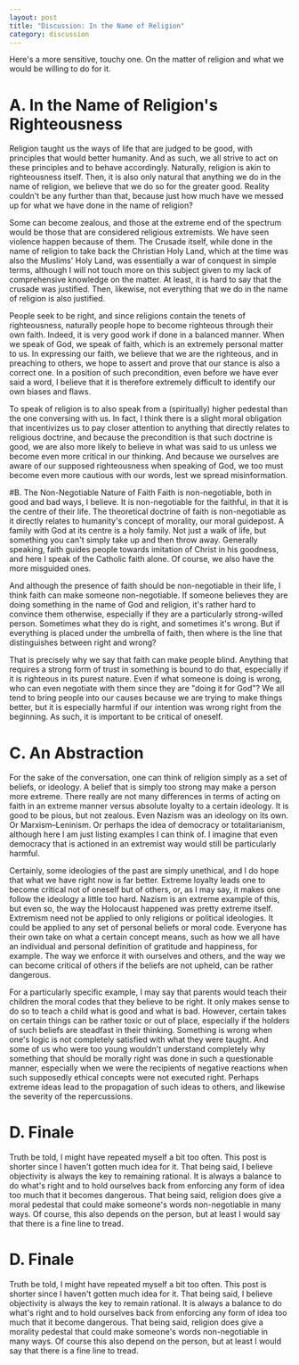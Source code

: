 ```yaml
---
layout: post
title: "Discussion: In the Name of Religion"
category: discussion
---
```


<!-- Word count: 1,347 words-->

Here's a more sensitive, touchy one. On the matter of religion and what we would be willing to do for it.

# A. In the Name of Religion's Righteousness
Religion taught us the ways of life that are judged to be good, with principles that would better humanity. And as such, we all strive to act on these principles and to behave accordingly. Naturally, religion is akin to righteousness itself. Then, it is also only natural that anything we do in the name of religion, we believe that we do so for the greater good. Reality couldn't be any further than that, because just how much have we messed up for what we have done in the name of religion? 

Some can become zealous, and those at the extreme end of the spectrum would be those that are considered religious extremists. We have seen violence happen because of them. The Crusade itself, while done in the name of religion to take back the Christian Holy Land, which at the time was also the Muslims' Holy Land, was essentially a war of conquest in simple terms, although I will not touch more on this subject given to my lack of comprehensive knowledge on the matter. At least, it is hard to say that the crusade was justified. Then, likewise, not everything that we do in the name of religion is also justified.

People seek to be right, and since religions contain the tenets of righteousness, naturally people hope to become righteous through their own faith. Indeed, it is very good work if done in a balanced manner. When we speak of God, we speak of faith, which is an extremely personal matter to us. In expressing our faith, we believe that we are the righteous, and in preaching to others, we hope to assert and prove that our stance is also a correct one. In a position of such precondition, even before we have ever said a word, I believe that it is therefore extremely difficult to identify our own biases and flaws. 

To speak of religion is to also speak from a (spiritually) higher pedestal than the one conversing with us. In fact, I think there is a slight moral obligation that incentivizes us to pay closer attention to anything that directly relates to religious doctrine, and because the precondition is that such doctrine is good, we are also more likely to believe in what was said to us unless we become even more critical in our thinking. And because we ourselves are aware of our supposed righteousness when speaking of God, we too must become even more cautious with our words, lest we spread misinformation.

#B. The Non-Negotiable Nature of Faith
Faith is non-negotiable, both in good and bad ways, I believe. It is non-negotiable for the faithful, in that it is the centre of their life. The theoretical doctrine of faith is non-negotiable as it directly relates to humanity's concept of morality, our moral guidepost. A family with God at its centre is a holy family. Not just a walk of life, but something you can't simply take up and then throw away. Generally speaking, faith guides people towards imitation of Christ in his goodness, and here I speak of the Catholic faith alone. Of course, we also have the more misguided ones.

And although the presence of faith should be non-negotiable in their life, I think faith can make someone non-negotiable. If someone believes they are doing something in the name of God and religion, it's rather hard to convince them otherwise, especially if they are a particularly strong-willed person. Sometimes what they do is right, and sometimes it's wrong. But if everything is placed under the umbrella of faith, then where is the line that distinguishes between right and wrong?

That is precisely why we say that faith can make people blind. Anything that requires a strong form of trust in something is bound to do that, especially if it is righteous in its purest nature. Even if what someone is doing is wrong, who can even negotiate with them since they are "doing it for God"? We all tend to bring people into our causes because we are trying to make things better, but it is especially harmful if our intention was wrong right from the beginning. As such, it is important to be critical of oneself.

# C. An Abstraction
For the sake of the conversation, one can think of religion simply as a set of beliefs, or ideology. A belief that is simply too strong may make a person more extreme. There really are not many differences in terms of acting on faith in an extreme manner versus absolute loyalty to a certain ideology. It is good to be pious, but not zealous. Even Nazism was an ideology on its own. Or Marxism–Leninism. Or perhaps the idea of democracy or totalitarianism, although here I am just listing examples I can think of. I imagine that even democracy that is actioned in an extremist way would still be particularly harmful.

Certainly, some ideologies of the past are simply unethical, and I do hope that what we have right now is far better. Extreme loyalty leads one to become critical not of oneself but of others, or, as I may say, it makes one follow the ideology a little too hard. Nazism is an extreme example of this, but even so, the way the Holocaust happened was pretty extreme itself. Extremism need not be applied to only religions or political ideologies. It could be applied to any set of personal beliefs or moral code. Everyone has their own take on what a certain concept means, such as how we all have an individual and personal definition of gratitude and happiness, for example. The way we enforce it with ourselves and others, and the way we can become critical of others if the beliefs are not upheld, can be rather dangerous.

For a particularly specific example, I may say that parents would teach their children the moral codes that they believe to be right. It only makes sense to do so to teach a child what is good and what is bad. However, certain takes on certain things can be rather toxic or out of place, especially if the holders of such beliefs are steadfast in their thinking. Something is wrong when one's logic is not completely satisfied with what they were taught. And some of us who were too young wouldn't understand completely why something that should be morally right was done in such a questionable manner, especially when we were the recipients of negative reactions when such supposedly ethical concepts were not executed right. Perhaps extreme ideas lead to the propagation of such ideas to others, and likewise the severity of the repercussions.

# D. Finale
Truth be told, I might have repeated myself a bit too often. This post is shorter since I haven't gotten much idea for it. That being said, I believe objectivity is always the key to remaining rational. It is always a balance to do what's right and to hold ourselves back from enforcing any form of idea too much that it becomes dangerous. That being said, religion does give a moral pedestal that could make someone's words non-negotiable in many ways. Of course, this also depends on the person, but at least I would say that there is a fine line to tread.
# D. Finale
Truth be told, I might have repeated myself a bit too often. This post is shorter since I haven't gotten much idea for it. That being said, I believe objectivity is always the key to remain rational. It is always a balance to do what's right and to hold ourselves back from enforcing any form of idea too much that it become dangerous. That being said, religion does give a morality pedestal that could make someone's words non-negotiable in many ways. Of course this also depend on the person, but at least I would say that there is a fine line to tread.

